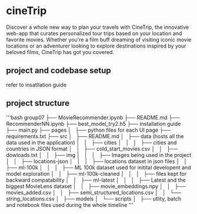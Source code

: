 # cineTrip
Discover a whole new way to plan your travels with CineTrip, the innovative web-app that curates personalized tour trips based on your location and favorite movies. Whether you're a film buff dreaming of visiting iconic movie locations or an adventurer looking to explore destinations inspired by your beloved films, CineTrip has got you covered.
## project and codebase setup
refer to insatllation guide

## project structure
'''bash
group07
├── MovieRecommender.ipynb 
├── README.md
├── RecommenderNN.ipynb
├── best_model_try2.h5
├── installation guide
├── main.py
├── pages
│   ├── python files for each UI page
├── requirements.txt
├── src
│   ├── README.md
│   ├── data (hosts all the data used in the application)
│   │   ├── cities
│   │   │   ├── cities and countries in JSON format
│   │   ├── cold_start_movies.csv
│   │   ├── dowloads.txt
│   │   ├── img
│   │   │   ├── Images being used in the project
│   │   ├── locations-json
│   │   │   ├── locations dataset in json files
│   │   ├── ml-100k
│   │   │   ├── ML 100k dataset used for initital developent and model exploration
│   │   ├── ml-100k-cleaned
│   │   │   ├── files kept for backward compatability
│   │   ├── ml-latest
│   │   │   ├── Latest and the biggest MovieLens dataset
│   │   ├── movie_embeddings.npy
│   │   ├── movies_added.csv
│   │   ├── semi_structured_locations.csv
│   │   └── string_locations.csv
│   ├── models
│   └── scripts
│       ├── utlity, batch and notebook files used during the whole timeline
'''